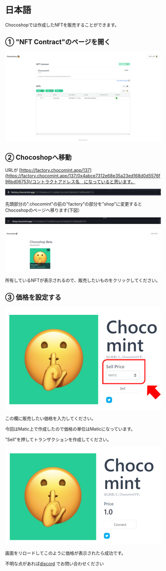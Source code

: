 # 日本語

Chocoshopでは作成したNFTを販売することができます。

## ① "NFT Contract"のページを開く

![](../../../.gitbook/assets/image%20%287%29%20%281%29.png)

## ② Chocoshopへ移動

URLが [https://factory.chocomint.app/137](https://factory.chocomint.app/137/0x4abce7312e68e35a23ed168d0d5576f96bd06753)/コントラクトアドレス名　になっていると思います。

![](../../../.gitbook/assets/image%20%282%29.png)

先頭部分の".chocomint"の前の"factory"の部分を"shop"に変更するとChocoshopのページへ移ります\(下図）

![](../../../.gitbook/assets/image%20%2838%29.png)

![](../../../.gitbook/assets/image%20%2819%29%20%281%29.png)

所有しているNFTが表示されるので、販売したいものをクリックしてください。

## ③ 価格を設定する

![](../../../.gitbook/assets/image%20%286%29%20%282%29.png)

この欄に販売したい価格を入力してください。

今回はMatic上で作成したので価格の単位はMaticになっています。

"Sell"を押してトランザクションを作成してください。

![](../../../.gitbook/assets/image%20%2817%29.png)

画面をリロードしてこのように価格が表示されたら成功です。

不明な点があれば[discord](https://discord.gg/EaCUBgAu) でお問い合わせください

